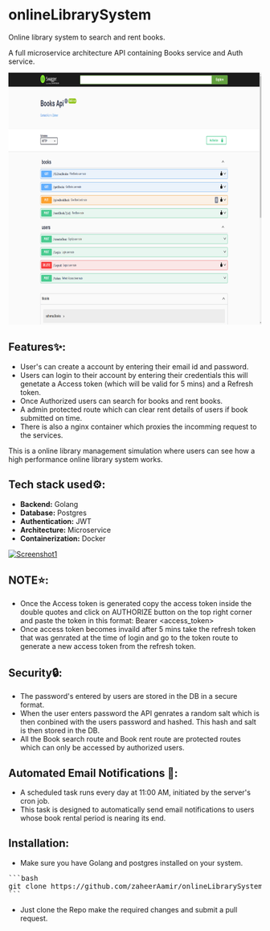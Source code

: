 # onlineLibrarySystem
Online library system to search and rent books.

A full microservice architecture API containing Books service and Auth service.

<a href="./images/screenshot.png">
  <img src="./images/screenshot.png" alt="Screenshot" width="850px" height="500px">
</a>

## Features✨:
* User's can create a account by entering their email id and password.
* Users can login to their account by entering their credentials this will genetate a Access token (which will be valid for 5 mins) and a Refresh token. 
* Once Authorized users can search for books and rent books. 
* A admin protected route which can clear rent details of users if book submitted on time.
* There is also a nginx container which proxies the incomming request to the services.

This is a online library management simulation where users can see how a high performance online library system works. 

## Tech stack used⚙️:
* **Backend:** Golang
* **Database:** Postgres
* **Authentication:** JWT
* **Architecture:** Microservice
* **Containerization:** Docker

<a href="./images/screenshot1.png">
  <img src="./images/screenshot1.png.png" alt="Screenshot1" width="850px" height="500px">
</a>

## NOTE⭐:
* Once the Access token is generated copy the access token inside the double quotes and click on AUTHORIZE button on the top right corner and paste the token in this format:
Bearer <access_token>
* Once access token becomes invaild after 5 mins take the refresh token that was genrated at the time of login and go to the token route to generate a new access token from the refresh token.

## Security🔒:
* The password's entered by users are stored in the DB in a secure format.
* When the user enters password the API genrates a random salt which is then conbined with the users password and hashed. This hash and salt is then stored in the DB. 
* All the Book search route and Book rent route are protected routes which can only be accessed by authorized users.

## Automated Email Notifications 🤖:
* A scheduled task runs every day at 11:00 AM, initiated by the server's cron job.
* This task is designed to automatically send email notifications to users whose book rental period is nearing its end.

## Installation:
* Make sure you have Golang and postgres installed on your system. 
<pre>
```bash
git clone https://github.com/zaheerAamir/onlineLibrarySystem.git
```
</pre>
* Just clone the Repo make the required changes and submit a pull request.